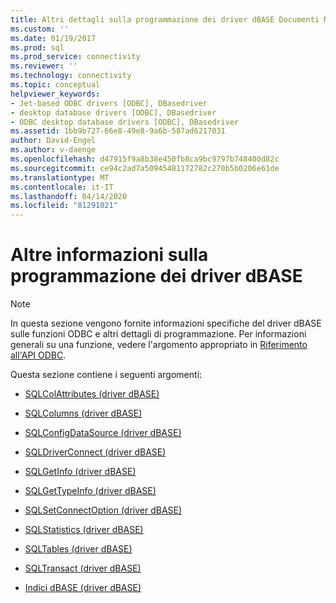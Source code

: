 ```yaml
---
title: Altri dettagli sulla programmazione dei driver dBASE Documenti Microsoft
ms.custom: ''
ms.date: 01/19/2017
ms.prod: sql
ms.prod_service: connectivity
ms.reviewer: ''
ms.technology: connectivity
ms.topic: conceptual
helpviewer_keywords:
- Jet-based ODBC drivers [ODBC], DBasedriver
- desktop database drivers [ODBC], DBasedriver
- ODBC desktop database drivers [ODBC], DBasedriver
ms.assetid: 1bb9b727-66e8-49e8-9a6b-587ad6217031
author: David-Engel
ms.author: v-daenge
ms.openlocfilehash: d47915f9a8b38e450fb8ca9bc9797b748400d82c
ms.sourcegitcommit: ce94c2ad7a50945481172782c270b5b0206e61de
ms.translationtype: MT
ms.contentlocale: it-IT
ms.lasthandoff: 04/14/2020
ms.locfileid: "81291021"
---
```

# <a name="other-dbase-driver-programming-details"></a>Altre informazioni sulla programmazione dei driver dBASE
> [!NOTE]  
>  In questa sezione vengono fornite informazioni specifiche del driver dBASE sulle funzioni ODBC e altri dettagli di programmazione. Per informazioni generali su una funzione, vedere l'argomento appropriato in [Riferimento all'API ODBC](../../odbc/reference/syntax/odbc-api-reference.md).  
  
 Questa sezione contiene i seguenti argomenti:  
  
-   [SQLColAttributes (driver dBASE)](../../odbc/microsoft/sqlcolattributes-dbase-driver.md)  
  
-   [SQLColumns (driver dBASE)](../../odbc/microsoft/sqlcolumns-dbase-driver.md)  
  
-   [SQLConfigDataSource (driver dBASE)](../../odbc/microsoft/sqlconfigdatasource-dbase-driver.md)  
  
-   [SQLDriverConnect (driver dBASE)](../../odbc/microsoft/sqldriverconnect-dbase-driver.md)  
  
-   [SQLGetInfo (driver dBASE)](../../odbc/microsoft/sqlgetinfo-dbase-driver.md)  
  
-   [SQLGetTypeInfo (driver dBASE)](../../odbc/microsoft/sqlgettypeinfo-dbase-driver.md)  
  
-   [SQLSetConnectOption (driver dBASE)](../../odbc/microsoft/sqlsetconnectoption-dbase-driver.md)  
  
-   [SQLStatistics (driver dBASE)](../../odbc/microsoft/sqlstatistics-dbase-driver.md)  
  
-   [SQLTables (driver dBASE)](../../odbc/microsoft/sqltables-dbase-driver.md)  
  
-   [SQLTransact (driver dBASE)](../../odbc/microsoft/sqltransact-dbase-driver.md)  
  
-   [Indici dBASE (driver dBASE)](../../odbc/microsoft/dbase-indexes.md)
